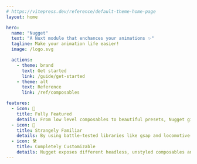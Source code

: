 ```yaml
---
# https://vitepress.dev/reference/default-theme-home-page
layout: home

hero:
  name: "Nugget"
  text: "A Nuxt module that enchances your animations ✨"
  tagline: Make your animation life easier!
  image: /logo.svg

  actions:
    - theme: brand
      text: Get started
      link: /guide/get-started
    - theme: alt
      text: Reference
      link: /ref/composables

features:
  - icon: 🚀
    title: Fully Featured
    details: From low level composables to beautiful presets, Nugget gives you all you need in an animation library.
  - icon: 🤔
    title: Strangely Familiar
    details: By using battle-tested libraries like gsap and locomotive-scroll, this ensures a familiar API while not compromising on SSR and performance.
  - icon: 🛠️
    title: Completely Customizable
    details: Nugget exposes different headless, unstyled composables and components to allow you to have the flexibility to animate what you want.
---
```

